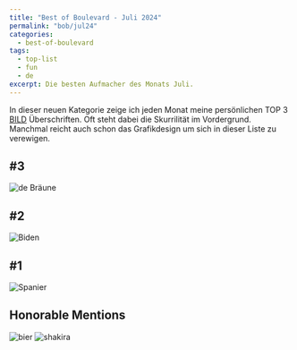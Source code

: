 ```yaml
---
title: "Best of Boulevard - Juli 2024"
permalink: "bob/jul24"
categories:
  - best-of-boulevard
tags:
  - top-list
  - fun
  - de
excerpt: Die besten Aufmacher des Monats Juli.
---
```


In dieser neuen Kategorie zeige ich jeden Monat meine persönlichen TOP 3 [BILD](https://www.bild.de/) Überschriften.
Oft steht dabei die Skurrilität im Vordergrund.
Manchmal reicht auch schon das Grafikdesign um sich in dieser Liste zu verewigen.


## #3
![de Bräune](https://mjt91-blog-images.s3.eu-north-1.amazonaws.com/bob/2024-07/weiss.JPEG)


## #2
![Biden](https://mjt91-blog-images.s3.eu-north-1.amazonaws.com/bob/2024-07/bett.PNG)


## #1
![Spanier](https://mjt91-blog-images.s3.eu-north-1.amazonaws.com/bob/2024-07/doner.JPEG)


## Honorable Mentions
![bier](https://mjt91-blog-images.s3.eu-north-1.amazonaws.com/bob/2024-07/karte.PNG)
![shakira](https://mjt91-blog-images.s3.eu-north-1.amazonaws.com/bob/2024-07/klima-shakira.jfif)

